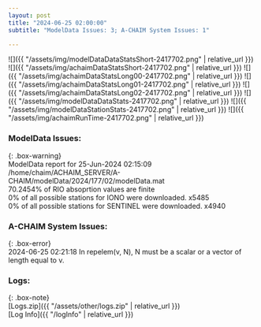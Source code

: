 ```yaml
---
layout: post
title: "2024-06-25 02:00:00"
subtitle: "ModelData Issues: 3; A-CHAIM System Issues: 1"

---
```


![]({{ "/assets/img/modelDataDataStatsShort-2417702.png" | relative_url }})
![]({{ "/assets/img/achaimDataStatsShort-2417702.png" | relative_url }})
![]({{ "/assets/img/achaimDataStatsLong00-2417702.png" | relative_url }})
![]({{ "/assets/img/achaimDataStatsLong01-2417702.png" | relative_url }})
![]({{ "/assets/img/achaimDataStatsLong02-2417702.png" | relative_url }})
![]({{ "/assets/img/modelDataDataStats-2417702.png" | relative_url }})
![]({{ "/assets/img/modelDataStationStats-2417702.png" | relative_url }})
![]({{ "/assets/img/achaimRunTime-2417702.png" | relative_url }})


### ModelData Issues:  
  
{: .box-warning}  
 ModelData report for 25-Jun-2024 02:15:09   
 /home/chaim/ACHAIM_SERVER/A-CHAIM/modelData/2024/177/02/modelData.mat   
 70.2454% of RIO absoprtion values are finite   
 0% of all possible stations for IONO were downloaded. x5485   
 0% of all possible stations for SENTINEL were downloaded. x4940   
  
### A-CHAIM System Issues:  
  
{: .box-error}  
2024-06-25 02:21:18 In repelem(v, N), N must be a scalar or a vector of length equal to v.  

### Logs:  
  
{: .box-note}  
[Logs.zip]({{ "/assets/other/logs.zip" | relative_url }})  
[Log Info]({{ "/logInfo" | relative_url }})  
